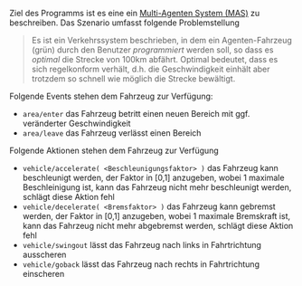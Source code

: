 Ziel des Programms ist es eine ein [Multi-Agenten System (MAS)](https://de.wikipedia.org/wiki/Multiagentensystem) zu beschreiben.
Das Szenario umfasst folgende Problemstellung

> Es ist ein Verkehrssystem beschrieben, in dem ein Agenten-Fahrzeug (grün) durch den Benutzer _programmiert_ werden soll,
> so dass es _optimal_  die Strecke von 100km abfährt. Optimal bedeutet, dass es sich regelkonform verhält, d.h. die
> Geschwindigkeit einhält aber trotzdem so schnell wie möglich die Strecke bewältigt.

Folgende Events stehen dem Fahrzeug zur Verfügung:

* ```area/enter``` das Fahrzeug betritt einen neuen Bereich mit ggf. veränderter Geschwindigkeit
* ```area/leave``` das Fahrzeug verlässt einen Bereich

Folgende Aktionen stehen dem Fahrzeug zur Verfügung

* ```vehicle/accelerate( <Beschleunigungsfaktor> )``` das Fahrzeug kann beschleunigt werden,
  der Faktor in [0,1] anzugeben, wobei 1 maximale Beschleinigung ist, kann das Fahrzeug nicht
  mehr beschleunigt werden, schlägt diese Aktion fehl
* ```vehicle/decelerate( <Bremsfaktor> )``` das Fahrzeug kann gebremst werden,
  der Faktor in [0,1] anzugeben, wobei 1 maximale Bremskraft ist, kann das Fahrzeug nicht
  mehr abgebremst werden, schlägt diese Aktion fehl
* ```vehicle/swingout``` lässt das Fahrzeug nach links in Fahrtrichtung ausscheren
* ```vehicle/goback``` lässt das Fahrzeug nach rechts in Fahrtrichtung einscheren
